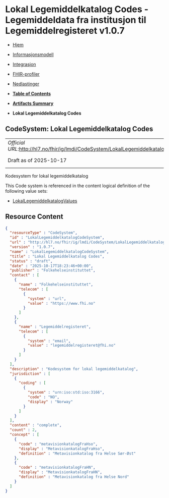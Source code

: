 # Lokal Legemiddelkatalog Codes - Legemiddeldata fra institusjon til Legemiddelregisteret v1.0.7

*  [Hjem](index.md) 
*  [Informasjonsmodell](informasjonsmodell.md) 
*  [Integrasjon](integrasjon.md) 
*  [FHIR-profiler](profiler.md) 
*  [Nedlastinger](nedlastinger.md) 

* [**Table of Contents**](toc.md)
* [**Artifacts Summary**](artifacts.md)
* **Lokal Legemiddelkatalog Codes**

## CodeSystem: Lokal Legemiddelkatalog Codes 

| | |
| :--- | :--- |
| *Official URL*:http://hl7.no/fhir/ig/lmdi/CodeSystem/LokalLegemiddelkatalogCodeSystem** | *Version*:1.0.7** |
| Draft as of 2025-10-17 | *Computable Name*:LokalLegemiddelkatalogCodeSystem |

 
Kodesystem for lokal legemiddelkatalog 

 This Code system is referenced in the content logical definition of the following value sets: 

* [LokalLegemiddelkatalogValues](ValueSet-LokalLegemiddelkatalogValues.md)



## Resource Content

```json
{
  "resourceType" : "CodeSystem",
  "id" : "LokalLegemiddelkatalogCodeSystem",
  "url" : "http://hl7.no/fhir/ig/lmdi/CodeSystem/LokalLegemiddelkatalogCodeSystem",
  "version" : "1.0.7",
  "name" : "LokalLegemiddelkatalogCodeSystem",
  "title" : "Lokal Legemiddelkatalog Codes",
  "status" : "draft",
  "date" : "2025-10-17T18:23:46+00:00",
  "publisher" : "Folkehelseinstituttet",
  "contact" : [
    {
      "name" : "Folkehelseinstituttet",
      "telecom" : [
        {
          "system" : "url",
          "value" : "https://www.fhi.no"
        }
      ]
    },
    {
      "name" : "Legemiddelregisteret",
      "telecom" : [
        {
          "system" : "email",
          "value" : "legemiddelregisteret@fhi.no"
        }
      ]
    }
  ],
  "description" : "Kodesystem for lokal legemiddelkatalog",
  "jurisdiction" : [
    {
      "coding" : [
        {
          "system" : "urn:iso:std:iso:3166",
          "code" : "NO",
          "display" : "Norway"
        }
      ]
    }
  ],
  "content" : "complete",
  "count" : 2,
  "concept" : [
    {
      "code" : "metavisionkatalogFraHso",
      "display" : "MetavisionkatalogFraHso",
      "definition" : "Metavisionkatalog fra Helse Sør-Øst"
    },
    {
      "code" : "metavisionkatalogFraHN",
      "display" : "MetavisionkatalogFraHN",
      "definition" : "Metavisionkatalog fra Helse Nord"
    }
  ]
}

```

